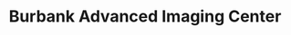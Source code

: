 ---
slug: burbank-advanced-imaging-center-0
title: Burbank Advanced Imaging Center
address: 10101 Riverside Dr.
state: California
stateAbbreviation: CA
city: Toluca Lake
postal: 91602
url: (/san-gabriel-valley/locations/burbank-advanced-imaging-center-0)
htmlHead:    <meta name="description" content="RadNet San Gabriel Valley - Burbank Advanced Imaging Center in Toluca Lake CA offers MRI and CT scans including other imaging procedures such as Fluoroscopy, Ultrasound, Arthrography, MRA, Vascular Ultrasound and X-Ray.">
body:    null
appointmentUrl: (http://connect.radnet.com/SGVPP)
walkInTitle: Walk-In Hours
walkInDetails: Mon - Fri | 8:00 am - 4:00 pm
places:
- {
    name: "RadNet San Gabriel Valley | Burbank Advanced Imaging Center",
    longitude: -118.350874000000,
    latitude: 34.152517000000,
}
---